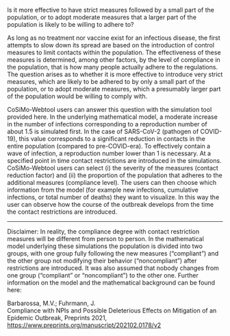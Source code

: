 Is it more effective to have strict measures followed by a small part of the population, or to adopt moderate measures that a larger part of the population is likely to be willing to adhere to?

As long as no treatment nor vaccine exist for an infectious disease, the first attempts to slow down its spread are based on the introduction of control measures to limit contacts within the population. The effectiveness of these measures is determined, among other factors, by the level of compliance in the population, that is how many people actually adhere to the regulations. The question arises as to whether it is more effective to introduce very strict measures, which are likely to be adhered to by only a small part of the population, or to adopt moderate measures, which a presumably larger part of the population would be willing to comply with.

CoSiMo-Webtool users can answer this question with the simulation tool provided here. In the underlying mathematical model, a moderate increase in the number of infections corresponding to a reproduction number of about 1.5 is simulated first. In the case of SARS-CoV-2 (pathogen of COVID-19), this value corresponds to a significant reduction in contacts in the entire population (compared to pre-COVID-era). To effectively contain a wave of infection, a reproduction number lower than 1 is necessary. At a specified point in time contact restrictions are introduced in the simulations. CoSiMo-Webtool users can select (i) the severity of the measures (contact reduction factor) and (ii) the proportion of the population that adheres to the additional measures (compliance level). The users can then choose which information from the model (for example new infections, cumulative infections, or total number of deaths) they want to visualize. In this way the user can observe how the course of the outbreak develops from the time the contact restrictions are introduced.

---

Disclaimer: In reality, the compliance degree with contact restriction measures will be different from person to person. In the mathematical model underlying these simulations the population is divided into two groups, with one group fully following the new measures (“compliant”) and the other group not modifying their behavior (“noncompliant”) after restrictions are introduced. It was also assumed that nobody changes from one group (“compliant” or “noncompliant”) to the other one. Further information on the model and the mathematical background can be found here:

Barbarossa, M.V.; Fuhrmann, J.  
Compliance with NPIs and Possible Deleterious Effects on Mitigation of an Epidemic Outbreak, Preprints 2021, 
https://www.preprints.org/manuscript/202102.0178/v2